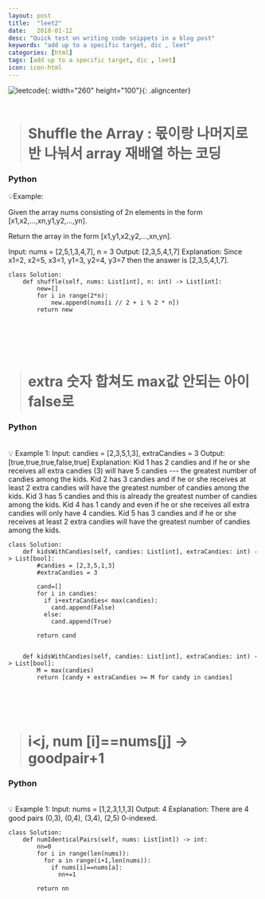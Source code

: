 ```yaml
---
layout: post
title:  "leet2"
date:   2018-01-12
desc: "Quick test on writing code snippets in a blog post"
keywords: "add up to a specific target, dic , leet"
categories: [html]
tags: [add up to a specific target, dic , leet]
icon: icon-html
---
```


![leetcode](https://user-images.githubusercontent.com/48639285/88495650-85fb5680-cff5-11ea-8a30-fcc2c91ee0c9.png){: width="260" height="100"}{: .aligncenter}
<br>
<br>
> # Shuffle the Array : 몫이랑 나머지로 반 나눠서 array 재배열 하는 코딩

### Python

💡Example:

Given the array nums consisting of 2n elements in the form [x1,x2,...,xn,y1,y2,...,yn].

Return the array in the form [x1,y1,x2,y2,...,xn,yn].

Input: nums = [2,5,1,3,4,7], n = 3
Output: [2,3,5,4,1,7] 
Explanation: Since x1=2, x2=5, x3=1, y1=3, y2=4, y3=7 then the answer is [2,3,5,4,1,7].


```
class Solution:
    def shuffle(self, nums: List[int], n: int) -> List[int]:
        new=[]
        for i in range(2*n):
            new.append(nums[i // 2 + i % 2 * n])
        return new

                
```                

<br>                     
<br>    
              

> # extra 숫자 합쳐도 max값 안되는 아이 false로

### Python


<br>
💡 Example 1:     
Input: candies = [2,3,5,1,3], extraCandies = 3
Output: [true,true,true,false,true] 
Explanation: 
Kid 1 has 2 candies and if he or she receives all extra candies (3) will have 5 candies --- the greatest number of candies among the kids. 
Kid 2 has 3 candies and if he or she receives at least 2 extra candies will have the greatest number of candies among the kids. 
Kid 3 has 5 candies and this is already the greatest number of candies among the kids. 
Kid 4 has 1 candy and even if he or she receives all extra candies will only have 4 candies. 
Kid 5 has 3 candies and if he or she receives at least 2 extra candies will have the greatest number of candies among the kids. 

<br>


```
class Solution:
    def kidsWithCandies(self, candies: List[int], extraCandies: int) -> List[bool]:
        #candies = [2,3,5,1,3]
        #extraCandies = 3

        cand=[]
        for i in candies:
          if i+extraCandies< max(candies):
            cand.append(False)
          else:
            cand.append(True)

        return cand


```

```
    def kidsWithCandies(self, candies: List[int], extraCandies: int) -> List[bool]:
        M = max(candies)
        return [candy + extraCandies >= M for candy in candies]
```

<br>
<br>
<br>

> # i<j, num [i]==nums[j] -> goodpair+1

### Python

<br>
💡 Example 1:   
Input: nums = [1,2,3,1,1,3]
Output: 4
Explanation: There are 4 good pairs (0,3), (0,4), (3,4), (2,5) 0-indexed.


```
class Solution:
    def numIdenticalPairs(self, nums: List[int]) -> int:
        nn=0
        for i in range(len(nums)):
          for a in range(i+1,len(nums)):
            if nums[i]==nums[a]:
              nn+=1
            
        return nn
```

